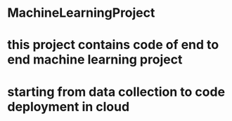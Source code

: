 # MachineLearningProject
# this project contains code of end to end machine learning project
# starting from data collection to code deployment in cloud
